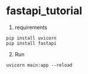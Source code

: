 # fastapi_tutorial

1. requirements

```
pip install uvicorn
pip install fastapi
```

2. Run

```
uvicorn main:app --reload
```

